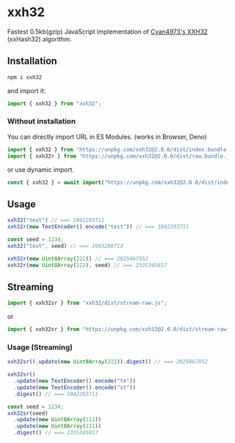 # xxh32

Fastest 0.5kb(gzip) JavaScript implementation of [Cyan4973's XXH32](https://github.com/Cyan4973/xxHash) (xxHash32) algorithm.

## Installation

```sh
npm i xxh32
```

and import it:

```js
import { xxh32 } from "xxh32";
```

### Without installation

You can directly import URL in ES Modules. (works in Browser, Deno)

```js
import { xxh32 } from "https://unpkg.com/xxh32@2.0.0/dist/index.bundle.js";
import { xxh32r } from "https://unpkg.com/xxh32@2.0.0/dist/raw.bundle.js"; // for Uint8Array
```

or use dynamic import.

```js
const { xxh32 } = await import("https://unpkg.com/xxh32@2.0.0/dist/index.bundle.js");
```

## Usage

```js
xxh32("test") // === 1042293711
xxh32r(new TextEncoder().encode("test")) // === 1042293711

const seed = 1234;
xxh32("test", seed) // === 1983208713

xxh32r(new Uint8Array(222)) // === 2025467952
xxh32r(new Uint8Array(222), seed) // === 2335345817
```

## Streaming

```js
import { xxh32sr } from "xxh32/dist/stream-raw.js";
```

or

```js
import { xxh32sr } from "https://unpkg.com/xxh32@2.0.0/dist/stream-raw.bundle.js";
```

### Usage (Streaming)

```js
xxh32sr().update(new Uint8Array(222)).digest() // === 2025467952

xxh32sr()
  .update(new TextEncoder().encode("te"))
  .update(new TextEncoder().encode("st"))
  .digest() // === 1042293711

const seed = 1234;
xxh32sr(seed)
  .update(new Uint8Array(111))
  .update(new Uint8Array(111))
  .digest() // === 2335345817
```
